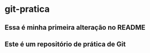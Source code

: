 # git-pratica

## Essa é minha primeira alteração no README

## Este é um repositório de prática de Git